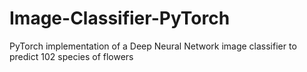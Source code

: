 # Image-Classifier-PyTorch
PyTorch implementation of a Deep Neural Network image classifier to predict 102 species of flowers
